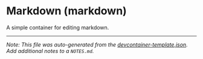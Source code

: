 
# Markdown (markdown)

A simple container for editing markdown.





---

_Note: This file was auto-generated from the [devcontainer-template.json](https://github.com/igecloudsdev/devcontainer-template/blob/main/src/markdown/devcontainer-template.json).  Add additional notes to a `NOTES.md`._
